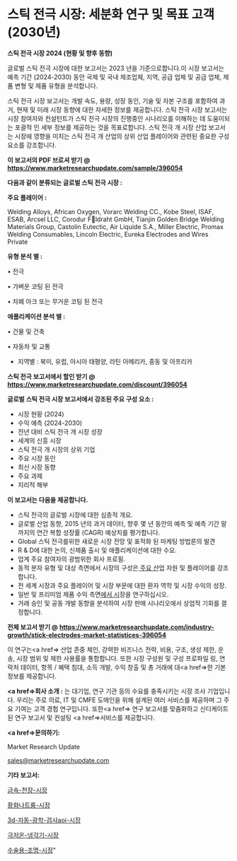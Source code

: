 # 스틱 전극 시장: 세분화 연구 및 목표 고객(2030년)

<strong>스틱 전극 시장 2024 (현황 및 향후 동향)</strong>

글로벌 스틱 전극 시장에 대한 보고서는 2023 년을 기준으로합니다.이 시장 보고서는 예측 기간 (2024-2030) 동안 국제 및 국내 제조업체, 지역, 공급 업체 및 공급 업체, 제품 변형 및 제품 유형을 분석합니다.

스틱 전극 시장 보고서는 개발 속도, 용량, 성장 동인, 기술 및 자본 구조를 포함하여 과거, 현재 및 미래 시장 동향에 대한 자세한 정보를 제공합니다. 스틱 전극 시장 보고서는 시장 참여자와 컨설턴트가 스틱 전극 시장의 진행중인 시나리오를 이해하는 데 도움이되는 포괄적 인 세부 정보를 제공하는 것을 목표로합니다. 스틱 전극 개 시장 산업 보고서는 시장에 영향을 미치는 스틱 전극 개 산업의 상위 산업 플레이어와 관련된 중요한 구성 요소를 강조합니다.



<strong>이 보고서의 PDF 브로셔 받기 @ <a href=https://www.marketresearchupdate.com/sample/396054>https://www.marketresearchupdate.com/sample/396054</a></strong>



<strong>다음과 같이 분류되는 글로벌 스틱 전극 시장 :</strong>



<strong>주요 플레이어 :</strong>

Welding Alloys, African Oxygen, Vorarc Welding CC., Kobe Steel, ISAF, ESAB, Arcsel LLC, Corodur Fldraht GmbH, Tianjin Golden Bridge Welding Materials Group, Castolin Eutectic, Air Liquide S.A., Miller Electric, Promax Welding Consumables, Lincoln Electric, Eureka Electrodes and Wires Private



<strong>유형 분석 별 :</strong>

• 전극

• 가벼운 코팅 된 전극

• 차폐 아크 또는 무거운 코팅 된 전극



<strong>애플리케이션 분석 별 :</strong>

• 건물 및 건축

• 자동차 및 교통

<ul>
  <li>지역별 : 북미, 유럽, 아시아 태평양, 라틴 아메리카, 중동 및 아프리카</li>
</ul>


<strong>스틱 전극 보고서에서 할인 받기 @ <a href=https://www.marketresearchupdate.com/discount/396054>https://www.marketresearchupdate.com/discount/396054</a></strong>



<strong>글로벌 스틱 전극 시장 보고서에서 강조된 주요 구성 요소 :</strong>
<ul>
  <li>시장 현황 (2024)</li>
  <li>수익 예측 (2024-2030)</li>
  <li>전년 대비 스틱 전극 개 시장 성장</li>
  <li>세계의 신흥 시장</li>
  <li>스틱 전극 개 시장의 상위 기업</li>
  <li>주요 시장 동인</li>
  <li>최신 시장 동향</li>
  <li>주요 과제</li>
  <li>지리적 해부</li>
</ul>


<strong>이 보고서는 다음을 제공합니다.</strong>
<ul>
  <li>스틱 전극의 글로벌 시장에 대한 심층적 개요.</li>
  <li>글로벌 산업 동향, 2015 년의 과거 데이터, 향후 몇 년 동안의 예측 및 예측 기간 말까지의 연간 복합 성장률 (CAGR) 예상치를 평가합니다.</li>
  <li>Global 스틱 전극를위한 새로운 시장 전망 및 표적화 된 마케팅 방법론의 발견</li>
  <li>R &amp; D에 대한 논의, 신제품 출시 및 애플리케이션에 대한 수요.</li>
  <li>업계 주요 참여자의 광범위한 회사 프로필.</li>
  <li>동적 분자 유형 및 대상 측면에서 시장의 구성은<a href=> 주요 산</a>업 자원 및 플레이어를 강조합니다.</li>
  <li>전 세계 시장과 주요 플레이어 및 시장 부문에 대한 환자 역학 및 시장 수익의 성장.</li>
  <li>일반 및 프리미엄 제품 수익 측면<a href=>에서 시</a>장을 연구하십시오.</li>
  <li>거래 승인 및 공동 개발 동향을 분석하여 시장 판매 시나리오에서 상업적 기회를 결정합니다.</li>
</ul>



<strong>전체 보고서 받기 @ <a href=https://www.marketresearchupdate.com/industry-growth/stick-electrodes-market-statistices-396054>https://www.marketresearchupdate.com/industry-growth/stick-electrodes-market-statistices-396054</a></strong>

이 연구는<a href=> 산업 존중</a> 체인, 강력한 비즈니스 전략, 비용, 구조, 생성 제한, 운송, 시장 범위 및 제한 사용률을 통합합니다. 또한 시장 구성원 및 구성 프로파일 링, 연락처 데이터, 항목 / 혜택 침대, 소득 개발, 수익 창출 및 총 거래에 대<a href=>한 기본 </a>정보를 제공합니다.



<strong><a href=>회사 소</a>개 :</strong>
는 대기업, 연구 기관 등의 수요를 충족시키는 시장 조사 기업입니다. 우리는 주로 의료, IT 및 CMFE 도메인을 위해 설계된 여러 서비스를 제공하며 그 주요 기여는 고객 경험 연구입니다. 또한<a href=> 연구 보</a>고서를 맞춤화하고 신디케이트 된 연구 보고서 및 컨설팅 <a href=>서비스</a>를 제공합니다.



<strong><a href=>문의하기:</a></strong>

Market Research Update

sales@marketresearchupdate.com



<strong>기타 보고서:</strong>

<a href=https://www.linkedin.com/pulse/금속-천장-시장-규모-및-성장-2023-isdailynews/>금속-천장-시장</a>

<a href=https://www.linkedin.com/pulse/황화나트륨-시장-규모-및-성장-2023-trend-tracking-tips-360-analysis-50ndf/>황화나트륨-시장</a>

<a href=https://www.linkedin.com/pulse/3d-자동-광학-검사aoi-시장-세분화-연구-및-목표-고객2029년-i6y6f/>3d-자동-광학-검사aoi-시장</a>

<a href=https://www.linkedin.com/pulse/극저온-냉각기-시장-현재-및-미래-성장-2030-data-dive-diaries-24-analysis-kjk4f/>극저온-냉각기-시장</a>

<a href=https://www.linkedin.com/pulse/수술용-조명-시장-세분화-연구-및-목표-고객2029년-data-dive-diaries-24-analysis-jvedf/>수술용-조명-시장</a>"
